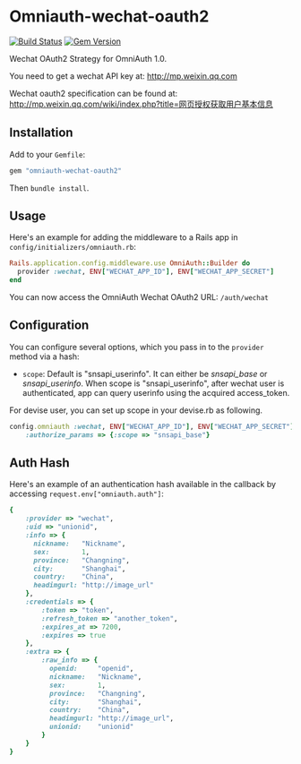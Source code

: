 Omniauth-wechat-oauth2
======================

[![Build Status](https://travis-ci.org/skinnyworm/omniauth-wechat-oauth2.svg)](https://travis-ci.org/skinnyworm/omniauth-wechat-oauth2) [![Gem Version](https://badge.fury.io/rb/omniauth-wechat-oauth2.png)](http://badge.fury.io/rb/omniauth-wechat-oauth2)

Wechat OAuth2 Strategy for OmniAuth 1.0.

You need to get a wechat API key at: http://mp.weixin.qq.com

Wechat oauth2 specification can be found at: http://mp.weixin.qq.com/wiki/index.php?title=网页授权获取用户基本信息

## Installation

Add to your `Gemfile`:

```ruby
gem "omniauth-wechat-oauth2"
```

Then `bundle install`.


## Usage

Here's an example for adding the middleware to a Rails app in `config/initializers/omniauth.rb`:

```ruby
Rails.application.config.middleware.use OmniAuth::Builder do
  provider :wechat, ENV["WECHAT_APP_ID"], ENV["WECHAT_APP_SECRET"]
end
```

You can now access the OmniAuth Wechat OAuth2 URL: `/auth/wechat`

## Configuration

You can configure several options, which you pass in to the `provider` method via a hash:

* `scope`: Default is "snsapi_userinfo". It can either be *snsapi_base* or *snsapi_userinfo*. When scope is "snsapi_userinfo", after wechat user is authenticated, app can query userinfo using the acquired access_token.

For devise user, you can set up scope in your devise.rb as following.

```ruby
config.omniauth :wechat, ENV["WECHAT_APP_ID"], ENV["WECHAT_APP_SECRET"],
    :authorize_params => {:scope => "snsapi_base"}
```

## Auth Hash

Here's an example of an authentication hash available in the callback by accessing `request.env["omniauth.auth"]`:

```ruby
{
    :provider => "wechat",
    :uid => "unionid",
    :info => {
      nickname:   "Nickname",
      sex:        1,
      province:   "Changning",
      city:       "Shanghai",
      country:    "China",
      headimgurl: "http://image_url"
    },
    :credentials => {
        :token => "token",
        :refresh_token => "another_token",
        :expires_at => 7200,
        :expires => true
    },
    :extra => {
        :raw_info => {
          openid:     "openid",
          nickname:   "Nickname",
          sex:        1,
          province:   "Changning",
          city:       "Shanghai",
          country:    "China",
          headimgurl: "http://image_url",
          unionid:    "unionid"
        }
    }
}
```




